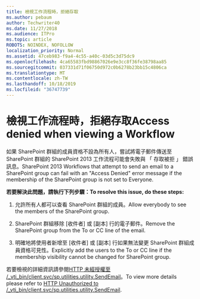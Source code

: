 ```yaml
---
title: 檢視工作流程時，拒絕存取
ms.author: pebaum
author: Techwriter40
ms.date: 11/27/2018
ms.audience: ITPro
ms.topic: article
ROBOTS: NOINDEX, NOFOLLOW
localization_priority: Normal
ms.assetid: 47ceb983-f9a4-4c55-a40c-03d5c3d75dc9
ms.openlocfilehash: 4ca65583fbd98867026e9e3cc8f36fe38798aa85
ms.sourcegitcommit: 037331d71f06750d972c0b6278b23bb15c4806ca
ms.translationtype: MT
ms.contentlocale: zh-TW
ms.lasthandoff: 10/18/2019
ms.locfileid: "36747739"
---
```

# <a name="access-denied-when-viewing-a-workflow"></a><span data-ttu-id="4f91d-102">檢視工作流程時，拒絕存取</span><span class="sxs-lookup"><span data-stu-id="4f91d-102">Access denied when viewing a Workflow</span></span>

<span data-ttu-id="4f91d-103">如果 SharePoint 群組的成員資格不設為所有人，嘗試將電子郵件傳送至 SharePoint 群組的 SharePoint 2013 工作流程可能會失敗與 「 存取被拒 」 錯誤訊息。</span><span class="sxs-lookup"><span data-stu-id="4f91d-103">SharePoint 2013 Workflows that attempt to send an email to a SharePoint group can fail with an "Access Denied" error message if the membership of the SharePoint group is not set to Everyone.</span></span>
  
 <span data-ttu-id="4f91d-104">**若要解決此問題，請執行下列步驟：**</span><span class="sxs-lookup"><span data-stu-id="4f91d-104">**To resolve this issue, do these steps:**</span></span>
  
 1. <span data-ttu-id="4f91d-105">允許所有人都可以查看 SharePoint 群組的成員。</span><span class="sxs-lookup"><span data-stu-id="4f91d-105">Allow everybody to see the members of the SharePoint group.</span></span>
  
 2. <span data-ttu-id="4f91d-106">SharePoint 群組移除 [收件者] 或 [副本] 行的電子郵件。</span><span class="sxs-lookup"><span data-stu-id="4f91d-106">Remove the SharePoint group from the To or CC line of the email.</span></span>
  
 3. <span data-ttu-id="4f91d-107">明確地將使用者新增至 [收件者] 或 [副本] 行如果無法變更 SharePoint 群組成員資格可見性。</span><span class="sxs-lookup"><span data-stu-id="4f91d-107">Explicitly add the users to the To or CC line if the membership visibility cannot be changed for SharePoint group.</span></span>
  
<span data-ttu-id="4f91d-108">若要檢視的詳細資訊請參閱[HTTP 未經授權至 /_vti_bin/client.svc/sp.utilities.utility.SendEmail](https://go.microsoft.com/fwlink/?linkid=2044694&amp;clcid=0x409)。</span><span class="sxs-lookup"><span data-stu-id="4f91d-108">To view more details please refer to [HTTP Unauthorized to /_vti_bin/client.svc/sp.utilities.utility.SendEmail](https://go.microsoft.com/fwlink/?linkid=2044694&amp;clcid=0x409).</span></span>
  